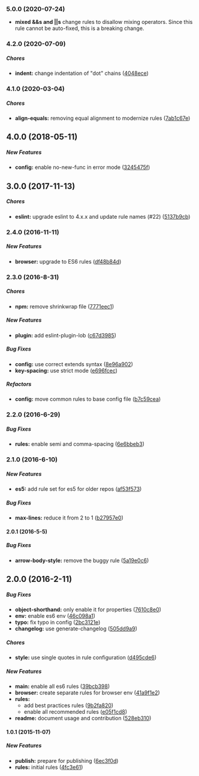 ### 5.0.0 (2020-07-24)

* **mixed &&s and ||s** change rules to disallow mixing operators.  Since this rule cannot be auto-fixed, this is a breaking change.

### 4.2.0 (2020-07-09)

##### Chores

* **indent:**  change indentation of "dot" chains ([4048ece](https://github.com/lob/eslint-config-lob/commit/4048ece7ce4ce483e9eccdc643fedc8e06f2327c))

### 4.1.0 (2020-03-04)

##### Chores

* **align-equals:**  removing equal alignment to modernize rules ([7ab1c67e](https://github.com/lob/eslint-config-lob/commit/7ab1c67ee78328898bacbfe1c638a3123f769570))

## 4.0.0 (2018-05-11)

##### New Features

* **config:**  enable no-new-func in error mode ([3245475f](https://github.com/lob/eslint-config-lob/commit/3245475f419f35ad41a100d0b962a8d5f24bb464))

## 3.0.0 (2017-11-13)

##### Chores

* **eslint:** upgrade eslint to 4.x.x and update rule names (#22) ([5137b9cb](https://github.com/lob/eslint-config-lob/commit/5137b9cb25f88d549ad2aa4d7e720e3d365865c6))

### 2.4.0 (2016-11-11)

##### New Features

* **browser:** upgrade to ES6 rules ([df48b84d](https://github.com/lob/eslint-config-lob/commit/df48b84dc66b360024828ebe82e1d91f792c53c8))

### 2.3.0 (2016-8-31)

##### Chores

* **npm:** remove shrinkwrap file ([7771eec1](https://github.com/lob/eslint-config-lob/commit/7771eec10660486b5c5b6ba5889f29de21a22ec7))

##### New Features

* **plugin:** add eslint-plugin-lob ([c67d3985](https://github.com/lob/eslint-config-lob/commit/c67d3985641943c1c05f74cca5b9fbbd8d50bc61))

##### Bug Fixes

* **config:** use correct extends syntax ([8e96a902](https://github.com/lob/eslint-config-lob/commit/8e96a9027b851ce2dbd6148f61a0df9142977029))
* **key-spacing:** use strict mode ([e696fcec](https://github.com/lob/eslint-config-lob/commit/e696fcec1424e1d2311276112a51bb7efaecbefc))

##### Refactors

* **config:** move common rules to base config file ([b7c59cea](https://github.com/lob/eslint-config-lob/commit/b7c59ceafc7a0ef3a7fb39aeceee3dacd62ecc7a))

### 2.2.0 (2016-6-29)

##### Bug Fixes

* **rules:** enable semi and comma-spacing ([6e6bbeb3](https://github.com/lob/eslint-config-lob/commit/6e6bbeb3))

### 2.1.0 (2016-6-10)

##### New Features

* **es5:** add rule set for es5 for older repos ([af53f573](https://github.com/lob/eslint-config-lob/commit/af53f573))

##### Bug Fixes

* **max-lines:** reduce it from 2 to 1 ([b27957e0](https://github.com/lob/eslint-config-lob/commit/b27957e0))

#### 2.0.1 (2016-5-5)

##### Bug Fixes

* **arrow-body-style:** remove the buggy rule ([5a19e0c6](https://github.com/lob/eslint-config-lob/commit/5a19e0c6))

## 2.0.0 (2016-2-11)

##### Bug Fixes

* **object-shorthand:** only enable it for properties ([7610c8e0](https://github.com/lob/eslint-config-lob/commit/7610c8e0))
* **env:** enable es6 env ([46c098a1](https://github.com/lob/eslint-config-lob/commit/46c098a1))
* **typo:** fix typo in config ([2bc3121e](https://github.com/lob/eslint-config-lob/commit/2bc3121e))
* **changelog:** use generate-changelog ([505dd9a9](https://github.com/lob/eslint-config-lob/commit/505dd9a9))

##### Chores

* **style:** use single quotes in rule configuration ([d495cde6](https://github.com/lob/eslint-config-lob/commit/d495cde6))

##### New Features

* **main:** enable all es6 rules ([39bcb398](https://github.com/lob/eslint-config-lob/commit/39bcb398))
* **browser:** create separate rules for browser env ([41a9f1e2](https://github.com/lob/eslint-config-lob/commit/41a9f1e2))
* **rules:**
  * add best practices rules ([9b2fa820](https://github.com/lob/eslint-config-lob/commit/9b2fa820))
  * enable all recommended rules ([e05f1cd8](https://github.com/lob/eslint-config-lob/commit/e05f1cd8))
* **readme:** document usage and contribution ([528eb310](https://github.com/lob/eslint-config-lob/commit/528eb310))

#### 1.0.1 (2015-11-07)

##### New Features

* **publish:** prepare for publishing ([6ec3f0d](https://github.com/lob/eslint-config-lob/commit/6ec3f0d))
* **rules:** initial rules ([4fc3e61](https://github.com/lob/eslint-config-lob/commit/4fc3e61))
